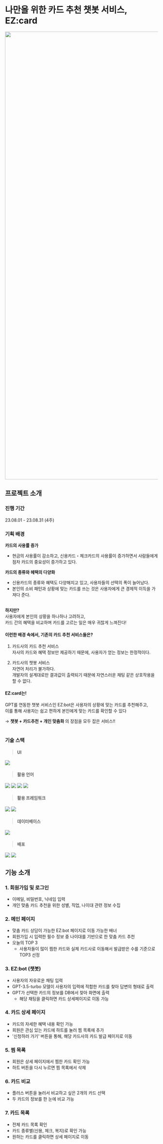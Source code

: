 # 나만을 위한 카드 추천 챗봇 서비스, EZ:card
<p align="center"><img width="1470" alt="로고" src="https://github.com/EZ-card/EZ-Backend/assets/77954741/a8017f06-f820-4624-a4cf-2b38086ae14f"></p>

## 프로젝트 소개
### 진행 기간
23.08.01 - 23.08.31 (4주) <br>

### 기획 배경
<strong>카드의 사용률 증가 </strong>
- 현금의 사용률이 감소하고, 신용카드・체크카드의 사용률이 증가하면서 사람들에게 점차 카드의 중요성이 증가하고 있다. <br>

<strong>카드의 종류와 헤택의 다양화</strong>
- 신용카드의 종류와 혜택도 다양해지고 있고, 사용자들의 선택의 폭이 늘어났다. <br>
- 본인의 소비 패턴과 상황에 맞는 카드를 쓰는 것은 사용자에게 큰 경제적 이득을 가져다 준다.<br><br>

<strong>하지만?</strong><br>
사용자에게 본인의 상황을 하나하나 고려하고, <br>
카드 간의 혜택을 비교하며 카드를 고르는 일은 매우 귀찮게 느껴진다!<br>

#### 이런한 배경 속에서, 기존의 카드 추천 서비스들은?
1. 카드사의 카드 추천 서비스 <br>
자사의 카드와 혜택 정보만 제공하기 때문에, 사용자가 얻는 정보는 한정적이다.

2. 카드사의 챗봇 서비스 <br>
자연어 처리가 불가하다. <br>
개발자의 설계대로만 결과값이 출력되기 때문에 자연스러운 채팅 같은 상호작용을 할 수 없다.

#### EZ:card는!
GPT를 연동한 챗봇 서비스인 EZ:bot은 사용자의 상황에 맞는 카드를 추천해주고,<br>
이를 통해 사용자는 쉽고 편하게 본인에게 맞는 카드를 확인할 수 있다

→ <strong> 챗봇 + 카드추천 + 개인 맞춤화 </strong>의 장점을 모두 잡은 서비스!! <br><br>

### 기술 스택
> #### UI
<!-- figma -->
<img src="https://img.shields.io/badge/figma-F24E1E?style=for-the-badge&logo=figma&logoColor=white"> 

> #### 활용 언어
<!-- java, html, css, javascript-->
<img src="https://img.shields.io/badge/java-007396?style=for-the-badge&logo=openjdk&logoColor=white" /> <img src="https://img.shields.io/badge/html5-E34F26?style=for-the-badge&logo=html5&logoColor=white" /> <img src="https://img.shields.io/badge/css-1572B6?style=for-the-badge&logo=css3&logoColor=white" /> <img src="https://img.shields.io/badge/javascript-F7DF1E?style=for-the-badge&logo=javascript&logoColor=black" />

> #### 활용 프레임워크
<!-- react, springboot -->
<img src="https://img.shields.io/badge/react-61DAFB?style=for-the-badge&logo=react&logoColor=black" /> <img src="https://img.shields.io/badge/springboot-6DB33F?style=for-the-badge&logo=springboot&logoColor=white" />


> #### 데이터베이스
<!-- mysql -->
<img src="https://img.shields.io/badge/mysql-4479A1?style=for-the-badge&logo=mysql&logoColor=white" />

> #### 배포
<!-- ec2, rds -->
<img src="https://img.shields.io/badge/amazonec2-FF9900?style=for-the-badge&logo=amazonec2&logoColor=white" /> <img src="https://img.shields.io/badge/amazonrds-527FFF?style=for-the-badge&logo=amazonrds&logoColor=white" />


## 기능 소개
### 1. 회원가입 및 로그인
- 이메일, 비밀번호, 닉네임 입력
- 개인 맞춤 카드 추천을 위한 성별, 직업, 나이대 관련 정보 수집


### 2. 메인 페이지
- 맞춤 카드 상담이 가능한 EZ:bot 페이지로 이동 가능한 배너
- 회원가입 시 입력한 필수 정보 중 나이대를 기반으로 한 맞춤 카드 추천
- 오늘의 TOP 3
    - 사용자들이 많이 찜한 카드와 실제 카드사로 이동해서 발급받은 수를 기준으로 TOP3 선정

### 3. EZ:bot (챗봇)
- 사용자의 자유로운 채팅 입력
- GPT-3.5-turbo 모델이 사용자의 입력에 적합한 카드를 찾아 답변의 형태로 출력
- GPT가 선택한 카드의 정보를 DB에서 찾아 화면에 출력
    - 해당 채팅을 클릭하면 카드 상세페이지로 이동 가능

### 4. 카드 상세 페이지
- 카드의 자세한 혜택 내용 확인 가능
- 회원은 관심 있는 카드에 하트를 눌러 찜 목록에 추가
- '신청하러 가기' 버튼을 통해, 해당 카드사의 카드 발급 페이지로 이동

### 5. 찜 목록
- 회원은 상세 페이지에서 찜한 카드 확인 가능
- 하트 버튼을 다시 누르면 찜 목록에서 삭제

### 6. 카드 비교
- 플러스 버튼을 눌러서 비교하고 싶은 2개의 카드 선택
- 두 카드의 정보를 한 눈에 비교 가능

### 7. 카드 목록
- 전체 카드 목록 확인
- 카드 종류별(신용, 체크, 복지)로 확인 가능
- 원하는 카드를 클릭하면 상세 페이지로 이동
